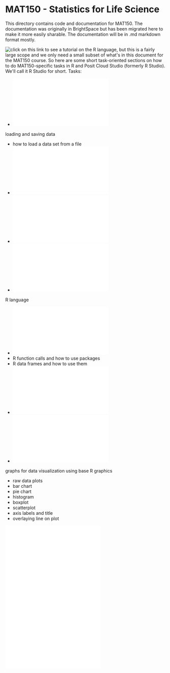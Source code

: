 # MAT150 - Statistics for Life Science

This directory contains code and documentation for MAT150.   The documentation was originally in BrightSpace but has been migrated here to make it more easily sharable.  The documentation will be in .md markdown format mostly.

 ![click on this link](https://intro2r.com/) to see a tutorial on the R language, but this is a fairly large scope and we only need a small subset of what's in this document for the MAT150 course.   So here are some short task-oriented sections on how to do MAT150-specific tasks in R and Posit Cloud Studio (formerly R Studio).   We'll call it R Studio for short.   Tasks:
 
* ![how to start running Posit Cloud Studio](posit_cloud_setup.md)

loading and saving data

* how to load a data set from a file
* ![how to generate a data set loadable by R Studio](how_to_generate_dataset.md)
* ![how to export a data frame](submitting_data_frame.md)
* ![how to export a graph](saving_graphs_from_R_Studio.md)

R language

* ![R data types you will need](R_data_types.md)
* R function calls and how to use packages
* R data frames and how to use them
* ![numerical precision and accuracy](numerical_precision.md)
* ![common R stats functions you will use](common_R_stats_functions.md)

graphs for data visualization using base R graphics

* raw data plots
* bar chart
* pie chart
* histogram
* boxplot
* scatterplot
* axis labels and title
* overlaying line on plot

![how to construct and graph frequency tables](frequency_tables.md)
![correlation](correlation.md)
![Least-Squares Linear Regression (LSLR)](lslr.md)



